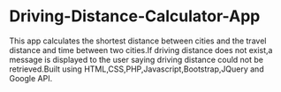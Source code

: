 # Driving-Distance-Calculator-App
This app calculates the shortest distance between cities and the travel distance and time between two cities.If driving distance does not exist,a message is displayed to the user saying driving distance could not be retrieved.Built using HTML,CSS,PHP,Javascript,Bootstrap,JQuery and Google API.
